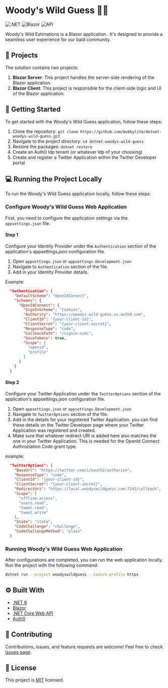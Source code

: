 # Woody's Wild Guess :construction_worker_man:

![.NET](https://img.shields.io/badge/.NET-5C2D91?style=for-the-badge&logo=.net&logoColor=white)
![Blazor](https://img.shields.io/badge/Blazor-512BD4?style=for-the-badge&logo=blazor&logoColor=white)
![API](https://img.shields.io/badge/API-3C873A?style=for-the-badge&logo=api&logoColor=white)

Woody's Wild Estimations is a Blazor application . It's designed to provide a seamless user experience for our bald community.

## :file_folder: Projects

The solution contains two projects:

1. **Blazor Server**: This project handles the server-side rendering of the Blazor application.
2. **Blazor Client**: This project is responsible for the client-side logic and UI of the Blazor application.

## :rocket: Getting Started

To get started with the Woody's Wild Guess application, follow these steps:

1. Clone the repository: `git clone https://github.com/bobbylite/dotnet-woodys-wild-guess.git`
2. Navigate to the project directory: `cd dotnet-woodys-wild-guess`
3. Restore the packages: `dotnet restore`
4. Create an Auth0 Idp tenant (or whatever Idp of your choosing)
5. Create and register a Twitter Application within the Twitter Developer portal

## :computer: Running the Project Locally

To run the Woody's Wild Guess application locally, follow these steps:

### Configure Woody's Wild Guess Web Application

First, you need to configure the application settings via the ```appsettings.json``` file.


#### Step 1
Configure your Identity Provider under the ```Authentication``` section of the application's appsettings.json configuration file. 

1. Open ```appsettings.json``` or ```appsettings.Development.json```
2. Navigate to ```Authentication``` section of the file. 
3. Add in your Identity Provider details.

Example: 
```json
  "Authentication": {
    "DefaultScheme": "OpenIdConnect",
    "Schemes": {
      "OpenIdConnect": {
        "SignInScheme": "Cookies",
        "Authority": "https://woodys-wild-guess.us.auth0.com",
        "ClientId": "{your-client-id}",
        "ClientSecret": "{your-client-secret}",
        "ResponseType": "code",
        "CallbackPath": "/signin-oidc",
        "SaveTokens": true,
        "Scope": [
          "openid",
          "profile"
        ]
      }
    }
  }
```

#### Step 2
Configure your Twitter Application under the ```TwitterOptions``` section of the application's appsettings.json configuration file. 

1. Open ```appsettings.json``` or ```appsettings.Development.json```
2. Navigate to ```TwitterOptions``` section of the file. 
3. Add in the details for your registered Twitter Application.  you can find these details on the Twitter Developer page where your Twitter Application was registered and created.
4. Make sure that whatever redirect URI is added here also matches the one in your Twitter Application. This is needed for the OpenId Connect Authroziation Code grant type.

example: 
```json
  "TwitterOptions": {
    "BaseUrl": "https://twitter.com/i/oauth2/authorize",
    "ResponseType": "code",
    "ClientId": "{your-client-id}",
    "ClientSecret": "{your-client-secret}",
    "RedirectUri": "https://local.woodyswildguess.com:7243/callback",
    "Scope": [
      "offline.access",
      "users.read",
      "tweet.read",
      "tweet.write"
    ],
    "State": "state",
    "CodeChallenge": "challenge",
    "CodeChallengeMethod": "plain"
  }
```

### Running Woody's Wild Guess Web Application
After configurations are completed, you can run the web application locally.
Run the project with the following command:
```sh
dotnet run --project woodyswildguess --launch-profile https
```

## :gear: Built With

- [.NET 8](https://dotnet.microsoft.com/en-us/)
- [Blazor](https://dotnet.microsoft.com/apps/aspnet/web-apps/blazor)
- [.NET Core Web API](https://dotnet.microsoft.com/en-us/apps/aspnet/apis)
- [Auth0](https://auth0.com/)

## :handshake: Contributing

Contributions, issues, and feature requests are welcome! Feel free to check [issues page](https://github.com/bobbylite/dotnet-woodys-wild-guess/issues).

## :memo: License

This project is [MIT](https://choosealicense.com/licenses/mit/) licensed.
